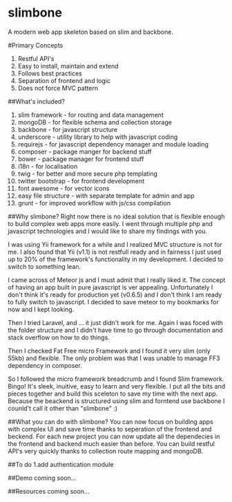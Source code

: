 slimbone
========

A modern web app skeleton based on slim and backbone.

#Primary Concepts
1. Restful API's
2. Easy to install, maintain and extend
3. Follows best practices
4. Separation of frontend and logic
5. Does not force MVC pattern

##What's included?
1. slim framework - for routing and data management
2. mongoDB - for flexible schema and collection storage 
3. backbone - for javascript structure 
4. underscore - utility library to help with javascript coding
5. requirejs - for javascript dependency manager and module loading
6. composer - package manger for backend stuff
7. bower - package manager for frontend stuff
8. i18n - for localisation
9. twig - for better and more secure php templating
10. twitter bootstrap - for frontend development
11. font awesome - for vector icons
12. easy file structure - with separate template for admin and app
13. grunt - for improved workflow with js/css compilation

##Why slimbone?
Right now there is no ideal solution that is flexible enough to build complex web apps more easily.
I went through multiple php and javascript technologies and I would like to share my findings with you.

I was using Yii framework for a while and I realized MVC structure is not for me.
I also found that Yii (v1.1) is not restfull ready and in fairness I just used up to 20% of the framework's functionality in my development.
I decided to switch to something lean.

I came across of Meteor js and I must admit that I really liked it. The concept of having an app built in pure javascript is ver appealing. 
Unfortunately I don't think it's ready for production yet (v0.6.5) and I don't think I am ready to fully switch to javascript.
I decided to save meteor to my bookmarks for now and I kept looking.

Then I tried Laravel, and ... it just didn't work for me. Again I was foced with the folder structure and I didn't have time
to go through documentation and stack overflow on how to do things.

Then I checked Fat Free micro Framework and I found it very slim (only 55kb) and flexible. The only problem was that I was unable to manage FF3 dependency in composer. 

So I followed the micro framework breadcrumb and I found Slim framework. Bingo! It's sleek, inuitive, easy to learn and very flexible.
I put all the bits and pieces together and build this sceleton to save my time with the next app. 
Because the beackend is structured using slim and forntend use backbone I counld't call it other than "slimbone" :)

##What you can do with slimbone?
You can now focus on building apps with complex UI and save time thanks to seperation of the frontend and beckend. 
For each new project you can now update all the dependecies in the frontend and backend much easier than before.
You can build restful API's very quickly thanks to collection route mapping and mongoDB.

##To do 
1.add authentication module

##Demo
coming soon...

##Resources
coming soon...
